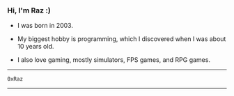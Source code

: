 ### Hi, I'm Raz :)

* I was born in 2003.

* My biggest hobby is programming, which I discovered when I was about 10 years old.

* I also love gaming, mostly simulators, FPS games, and RPG games.

***
```0xRaz```
***
